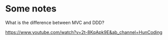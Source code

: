 # Some notes

What is the difference between MVC and DDD?

https://www.youtube.com/watch?v=2t-8KqApk9E&ab_channel=HunCoding

